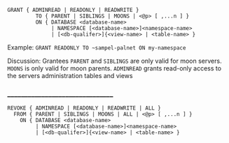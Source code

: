 ```
GRANT { ADMINREAD | READONLY | READWRITE } 
         TO { PARENT | SIBLINGS | MOONS | <@p> [ ,...n ] }
         ON { DATABASE <database-name>
              | NAMESPACE [<database-name>]<namespace-name>
              | [<db-qualifer>]{<view-name> | <table-name> }
```

Example:
`GRANT READONLY TO ~sampel-palnet ON my-namespace`

Discussion:
Grantees `PARENT` and `SIBLINGS` are only valid for moon servers. `MOONS` is only valid for moon parents.
`ADMINREAD` grants read-only access to the servers administration tables and views

### _______________________________


```
REVOKE { ADMINREAD | READONLY | READWRITE | ALL }
  FROM { PARENT | SIBLINGS | MOONS | ALL | <@p> [ ,...n ] }
    ON { DATABASE <database-name>
         | NAMESPACE [<database-name>]<namespace-name>
         | [<db-qualifer>]{<view-name> | <table-name> }
```
